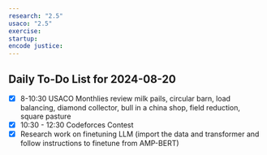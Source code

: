```yaml
---
research: "2.5"
usaco: "2.5"
exercise: 
startup: 
encode justice:
---
```


## Daily To-Do List for  2024-08-20

- [x] 8-10:30 USACO Monthlies review milk pails, circular barn, load balancing, diamond collector, bull in a china shop, field reduction, square pasture
- [x] 10:30 - 12:30 Codeforces Contest
- [x] Research work on finetuning LLM (import the data and transformer and follow instructions to finetune from AMP-BERT)
